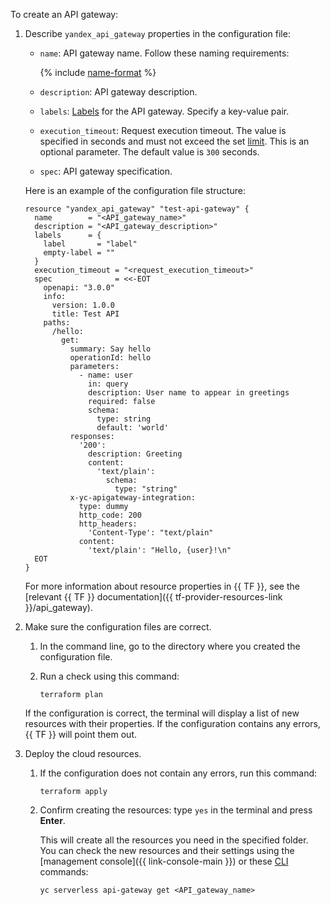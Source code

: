 To create an API gateway:

1. Describe `yandex_api_gateway` properties in the configuration file:

   * `name`: API gateway name. Follow these naming requirements:

      {% include [name-format](../../_includes/name-format.md) %}

   * `description`: API gateway description.
   * `labels`: [Labels](../../resource-manager/concepts/labels.md) for the API gateway. Specify a key-value pair.
   * `execution_timeout`: Request execution timeout. The value is specified in seconds and must not exceed the set [limit](../../api-gateway/concepts/limits.md#api-gw-limits). This is an optional parameter. The default value is `300` seconds.
   * `spec`: API gateway specification.

   Here is an example of the configuration file structure:

   ```hcl
   resource "yandex_api_gateway" "test-api-gateway" {
     name        = "<API_gateway_name>"
     description = "<API_gateway_description>"
     labels      = {
       label       = "label"
       empty-label = ""
     }
     execution_timeout = "<request_execution_timeout>"
     spec              = <<-EOT
       openapi: "3.0.0"
       info:
         version: 1.0.0
         title: Test API
       paths:
         /hello:
           get:
             summary: Say hello
             operationId: hello
             parameters:
               - name: user
                 in: query
                 description: User name to appear in greetings
                 required: false
                 schema:
                   type: string
                   default: 'world'
             responses:
               '200':
                 description: Greeting
                 content:
                   'text/plain':
                     schema:
                       type: "string"
             x-yc-apigateway-integration:
               type: dummy
               http_code: 200
               http_headers:
                 'Content-Type': "text/plain"
               content:
                 'text/plain': "Hello, {user}!\n"
     EOT
   }
   ```

   For more information about resource properties in {{ TF }}, see the [relevant {{ TF }} documentation]({{ tf-provider-resources-link }}/api_gateway).

1. Make sure the configuration files are correct.

   1. In the command line, go to the directory where you created the configuration file.
   1. Run a check using this command:

      ```
      terraform plan
      ```

   If the configuration is correct, the terminal will display a list of new resources with their properties. If the configuration contains any errors, {{ TF }} will point them out.

1. Deploy the cloud resources.

   1. If the configuration does not contain any errors, run this command:

      ```
      terraform apply
      ```

   1. Confirm creating the resources: type `yes` in the terminal and press **Enter**.

      This will create all the resources you need in the specified folder. You can check the new resources and their settings using the [management console]({{ link-console-main }}) or these [CLI](../../cli/quickstart.md) commands:

      ```
      yc serverless api-gateway get <API_gateway_name>
      ```